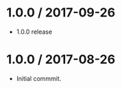 1.0.0 / 2017-09-26
==================

 - 1.0.0 release


1.0.0 / 2017-08-26
==================

 - Initial commmit.
